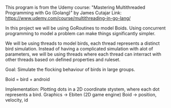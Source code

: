 This program is from the Udemy course: "Mastering Multithreaded Programming with Go (Golang)" by James Cutajar
Link: https://www.udemy.com/course/multithreading-in-go-lang/

In this project we will be using GoRoutines to model Boids. Using concurrent programming to model a problem can make things significantly simpler.

We will be using threads to model birds, each thread represents a distinct bird simulation.
Instead of having a complicated simulation with alot of parameters, we will be using threads where each thread can interract with other threads based on defined properties and ruleset.

Goal: Simulate the flocking behaviour of birds in large groups.

Boid = bird + android

Implementation:
    Plotting dots in a 2D coordinate stystem, where each dot represents a bird.
    Graphics -> Ebiten (2D game engine)
    Boid -> position, velocity, id